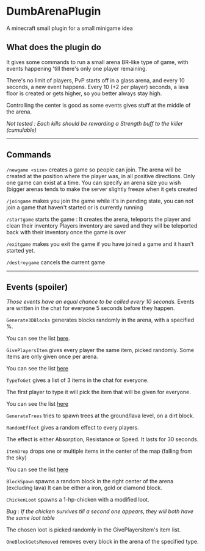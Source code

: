 # DumbArenaPlugin
A minecraft small plugin for a small minigame idea

## What does the plugin do

It gives some commands to run a small arena BR-like type of game, with events happening 'till there's only one player remaining.

There's no limit of players, PvP starts off in a glass arena, and every 10 seconds, a new event happens.
Every 10 (+2 per player) seconds, a lava floor is created or gets higher, so you better always stay high.

Controlling the center is good as some events gives stuff at the middle of the arena.

*Not tested : Each kills should be rewarding a Strength buff to the killer (cumulable)*

---

## Commands

`/newgame <size>` creates a game so people can join. The arena will be created at the position where the player was, in all positive directions.
Only one game can exist at a time.
You can specify an arena size you wish (bigger arenas tends to make the server slightly freeze when it gets created

`/joingame` makes you join the game while it's in pending state, you can not join a game that haven't started or is currently running

`/startgame` starts the game : It creates the arena, teleports the player and clean their inventory
Players inventory are saved and they will be teleported back with their inventory once the game is over

`/exitgame` makes you exit the game if you have joined a game and it hasn't started yet.

`/destroygame` cancels the current game

---

## Events (spoiler)
*Those events have an equal chance to be called every 10 seconds.*
Events are written in the chat for everyone 5 seconds before they happen.

`Generate3DBlocks` generates blocks randomly in the arena, with a specified %.

You can see the list [here](https://github.com/Arrcival/DumbArenaPlugin/blob/1ffaf1244f0f004e548c013cac391907dc502fae/src/main/java/com/arrcival/dumbarenaplugin/gamevents/Generate3DBlocks.java#L21).


`GivePlayersItem` gives every player the same item, picked randomly. Some items are only given once per arena.

You can see the list [here](https://github.com/Arrcival/DumbArenaPlugin/blob/1ffaf1244f0f004e548c013cac391907dc502fae/src/main/java/com/arrcival/dumbarenaplugin/gamevents/GivePlayersItem.java#L19)


`TypeToGet` gives a list of 3 items in the chat for everyone.

The first player to type it will pick the item that will be given for everyone.

You can see the list [here](https://github.com/Arrcival/DumbArenaPlugin/blob/1ffaf1244f0f004e548c013cac391907dc502fae/src/main/java/com/arrcival/dumbarenaplugin/gamevents/TypeToGet.java#L22)


`GenerateTrees` tries to spawn trees at the ground/lava level, on a dirt block.


`RandomEffect` gives a random effect to every players.

The effect is either Absorption, Resistance or Speed. It lasts for 30 seconds.


`ItemDrop` drops one or multiple items in the center of the map (falling from the sky)

You can see the list [here](https://github.com/Arrcival/DumbArenaPlugin/blob/1ffaf1244f0f004e548c013cac391907dc502fae/src/main/java/com/arrcival/dumbarenaplugin/gamevents/ItemDrop.java#L16)


`BlockSpawn` spawns a random block in the right center of the arena (excluding lava)
It can be either a iron, gold or diamond block.


`ChickenLoot` spawns a 1-hp-chicken with a modified loot.

*Bug : If the chicken survives till a second one appears, they will both have the same loot table*

The chosen loot is picked randomly in the GivePlayersItem's item list.


`OneBlockGetsRemoved` removes every block in the arena of the specified type.
